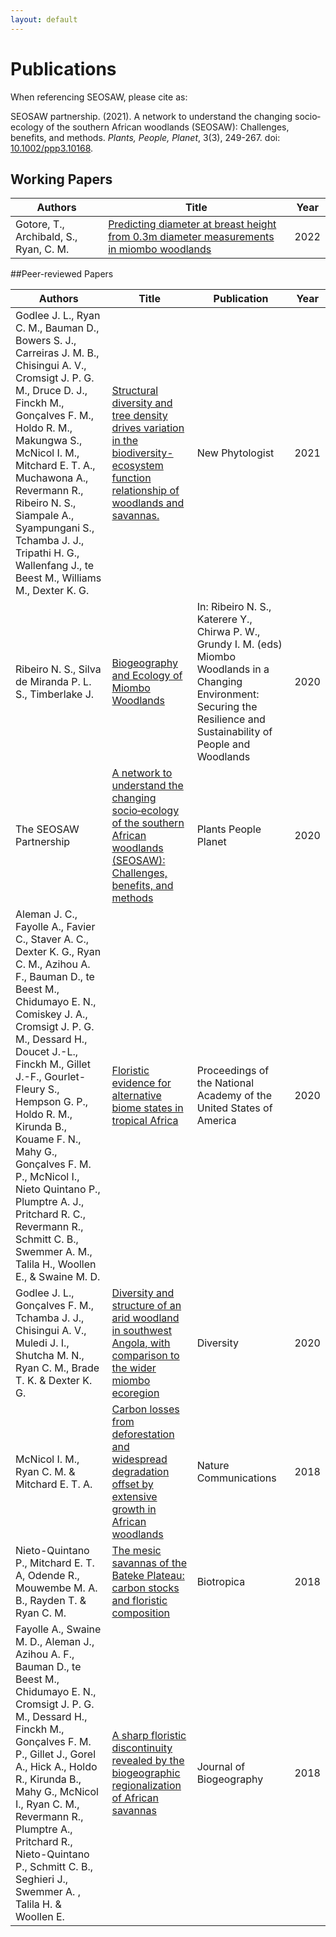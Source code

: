 ```yaml
---
layout: default
---
```


# Publications

When referencing SEOSAW, please cite as:

SEOSAW partnership. (2021). A network to understand the changing socio‐ecology of the southern African woodlands (SEOSAW): Challenges, benefits, and methods. *Plants, People, Planet*, 3(3), 249-267. doi: [10.1002/ppp3.10168](https://doi.org/10.1002/ppp3.10168).


## Working Papers 

<table>
    <thead>
    	 <tr id='tableHeader'>
   	 	 <th>Authors</th>
   	 	 <th>Title</th>
   	 	 <th>Year</th>
    	 </tr>
    </thead>
    <tbody id='tableBody'>
    <tr>
     <td>Gotore, T., Archibald, S., Ryan, C. M. </td>
     <td><a href="https://bitbucket.org/miombo/seosaw/raw/master/doc/reports/diameter_relationship/diameter_relationship_latest.pdf" target="_blank">Predicting diameter at breast height from 0.3m diameter measurements in miombo woodlands</a></td>
     <td>2022</td> 
    </tr>
     </tbody>
</table>

##Peer-reviewed Papers
<table>
    <thead>
    	 <tr id='tableHeader'>
   	 	 <th>Authors</th>
   	 	 <th>Title</th>
   	 	 <th>Publication</th>
   	 	 <th>Year</th>
    	 </tr>
    </thead>
    <tbody id='tableBody'>
    <tr>
     <td>Godlee J. L., Ryan C. M., Bauman D., Bowers S. J., Carreiras J. M. B., Chisingui A. V., Cromsigt J. P. G. M., Druce D. J., Finckh M., Gonçalves F. M., Holdo R. M., Makungwa S., McNicol I. M., Mitchard E. T. A., Muchawona A., Revermann R., Ribeiro N. S., Siampale A., Syampungani S., Tchamba J. J., Tripathi H. G., Wallenfang J., te Beest M., Williams M., Dexter K. G.</td>
     <td><a href="https://doi.org/10.1111/nph.17639" target="_blank">Structural diversity and tree density drives variation in the biodiversity-ecosystem function relationship of woodlands and savannas.</a></td>
     <td>New Phytologist</td>
     <td>2021</td> 
    </tr>
    <tr>
     <td>Ribeiro N. S., Silva de Miranda P. L. S., Timberlake J.</td>
     <td><a href="https://doi.org/10.1007/978-3-030-50104-4_2" target="_blank">Biogeography and Ecology of Miombo Woodlands</a></td>
     <td>In: Ribeiro N. S., Katerere Y., Chirwa P. W., Grundy I. M. (eds) Miombo Woodlands in a Changing Environment: Securing the Resilience and Sustainability of People and Woodlands</td>
     <td>2020</td> 
    </tr>
    <tr>
   	 <td>The SEOSAW Partnership</td>
   	 <td><a href="https://doi.org/10.1002/ppp3.10168" target="_blank">A network to understand the changing socio‐ecology of the southern African woodlands (SEOSAW): Challenges, benefits, and methods</a></td>
   	 <td>Plants People Planet</td>
   	 <td>2020</td>
    </tr>
    <tr>
   	 <td>Aleman J. C., Fayolle A., Favier C., Staver A. C., Dexter K. G., Ryan C. M., Azihou A. F., Bauman D., te Beest M., Chidumayo E. N., Comiskey J. A., Cromsigt J. P. G. M., Dessard H., Doucet J.-L., Finckh M., Gillet J.-F., Gourlet-Fleury S., Hempson G. P., Holdo R. M., Kirunda B., Kouame F. N., Mahy G., Gonçalves F. M. P., McNicol I., Nieto Quintano P., Plumptre A. J., Pritchard R. C., Revermann R., Schmitt C. B., Swemmer A. M., Talila H., Woollen E., & Swaine M. D.</td>
   	 <td><a href="https://doi.org/10.1073/pnas.2011515117" target="_blank">Floristic evidence for alternative biome states in tropical Africa</a></td>
   	 <td>Proceedings of the National Academy of the United States of America</td>
   	 <td>2020</td>
    </tr>
    <tr>
   	 <td>Godlee J. L., Gonçalves F. M., Tchamba J. J., Chisingui A. V., Muledi J. I., Shutcha M. N., Ryan C. M., Brade T. K. & Dexter K. G.</td>
   	 <td><a href="https://dx.doi.org/10.3390/d12040140" target="_blank">Diversity and structure of an arid woodland in southwest Angola, with comparison to the wider miombo ecoregion</a></td>
   	 <td>Diversity</td>
   	 <td>2020</td>
    </tr>
    <tr>
   	 <td>McNicol I. M., Ryan C. M. & Mitchard E. T. A.</td>
   	 <td><a href="https://www.nature.com/articles/s41467-018-05386-z" target="_blank">Carbon losses from deforestation and widespread degradation offset by extensive growth in African woodlands</a></td>
   	 <td>Nature Communications</td>
   	 <td>2018</td>
    </tr>
    <tr>
   	 <td>Nieto-Quintano P., Mitchard E. T. A, Odende R., Mouwembe M. A. B., Rayden T. & Ryan C. M.</td>
   	 <td><a href="https://doi.org/10.1111/btp.12606" target="_blank">The mesic savannas of the Bateke Plateau: carbon stocks and floristic composition</a></td>
   	 <td>Biotropica</td>
   	 <td>2018</td>
    </tr>
    <tr>
   	 <td>Fayolle A., Swaine M. D., Aleman J., Azihou A. F., Bauman D., te Beest M., Chidumayo E. N., Cromsigt J. P. G. M., Dessard H., Finckh M., Gonçalves F. M. P., Gillet J., Gorel A., Hick A., Holdo R., Kirunda B., Mahy G., McNicol I., Ryan C. M., Revermann R., Plumptre A., Pritchard R., Nieto-Quintano P., Schmitt C. B., Seghieri J., Swemmer A. , Talila H. & Woollen E.</td> 
   	 <td><a href="https://doi.org/10.1111/jbi.13475" target="_blank">A sharp floristic discontinuity revealed by the biogeographic regionalization of African savannas</a></td>
   	 <td>Journal of Biogeography</td>
   	 <td>2018</td>
    </tr>
	 </tbody>
</table>
